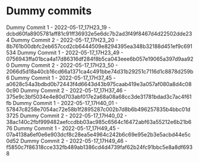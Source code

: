 # Dummy commits

Dummy Commit 1 - 2022-05-17_17H23_19 - dcbd60fa8905781aff81c91ff36932e5e6dc7b2ad3f49f8467d4d22502dde234
Dummy Commit 2 - 2022-05-17_17H23_20 - 8b761b00dbfc2eb657ccd2cb6444509e8294395ea348b32188d451ef9c691534
Dummy Commit 1 - 2022-05-17_17H23_49 - 0756943ffa01bca4a17d86316df284f8b5ca043eee6b057e19065a397d9aa920
Dummy Commit 2 - 2022-05-17_17H23_50 - 2066d5d18a40cb16cd66a1371ca4c491bbe74d31b29251c7116d1c8878d259b6
Dummy Commit 1 - 2022-05-17_17H37_45 - a0628c54a3bdbd0b72443f4d6643d43b975caab419e3a057af080a8d4c080c90
Dummy Commit 2 - 2022-05-17_17H37_46 - 375e9c3bf5034e4e80d703abf017e2a68a08a68cc3de31781bdad3c7ac4f61fb
Dummy Commit 1 - 2022-05-17_17H40_01 - 57847c8258e7054ac72e58b1f2895287c002b7d8b6b496257835b4bbc01d3725
Dummy Commit 2 - 2022-05-17_17H40_02 - 38ac140c2fbf999482aefccdbb03ac985c6564c16472abf63a55212e6b21b676
Dummy Commit 1 - 2022-05-17_17H49_45 - 07a4138a6ef0e6e903dcf8c28ea5e4964c242b6c69e95e2b3e5acbd44e5c0d52
Dummy Commit 2 - 2022-05-17_17H49_46 - f5850c7f86318cce332fb489ab1386cd4d4739faf62b24fc91bbc5e8a8df6938
